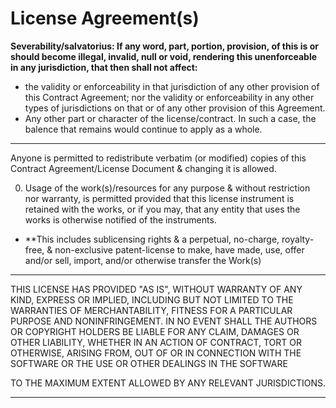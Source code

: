 

# License Agreement(s) 
**Severability/salvatorius: If any word, part, portion, provision, of this is or should become illegal, invalid, null or void, rendering this unenforceable in any jurisdiction, that then shall not affect:** 

* the validity or enforceability in that jurisdiction of any other provision of this Contract Agreement; nor the validity or enforceability in any other types of jurisdictions on that or of any other provision of this Agreement.
* Any other part or character of the license/contract. 
In such a case, the balence that remains would continue to apply as a whole. 

---

<Year> 
<Licensor/Copyright Holder> 
 
 Anyone is permitted to redistribute verbatim (or modified) copies of this Contract Agreement/License Document & changing it is allowed.

0.   Usage of the work(s)/resources for any purpose & without restriction nor warranty, is permitted provided that this license instrument is retained with the works, or if you may, that any entity that uses the works is otherwise notified of the instruments. 




   
   + **This includes sublicensing rights & a perpetual, no-charge, royalty-free, & non-exclusive patent-license 
   to make, have made, use, offer and/or sell, import, and/or otherwise transfer the Work(s)   
  
 --- 
 
THIS LICENSE HAS PROVIDED "AS IS", WITHOUT WARRANTY OF ANY KIND, EXPRESS OR IMPLIED,
INCLUDING BUT NOT LIMITED TO THE WARRANTIES OF MERCHANTABILITY, FITNESS FOR A
PARTICULAR PURPOSE AND NONINFRINGEMENT. IN NO EVENT SHALL THE AUTHORS OR COPYRIGHT
HOLDERS BE LIABLE FOR ANY CLAIM, DAMAGES OR OTHER LIABILITY, WHETHER IN AN ACTION
OF CONTRACT, TORT OR OTHERWISE, ARISING FROM, OUT OF OR IN CONNECTION WITH THE
SOFTWARE OR THE USE OR OTHER DEALINGS IN THE SOFTWARE 
 
TO THE MAXIMUM EXTENT ALLOWED BY ANY RELEVANT JURISDICTIONS.
  
  --- 
   
  

